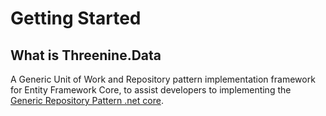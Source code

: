 # Getting Started

## What is Threenine.Data

A Generic Unit of Work and Repository pattern implementation framework for Entity Framework Core,  to assist developers to implementing the [Generic Repository Pattern .net core](https://garywoodfine.com/generic-repository-pattern-net-core).
